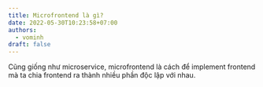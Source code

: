 ```yaml
---
title: Microfrontend là gì?
date: 2022-05-30T10:23:58+07:00
authors:
  - vominh
draft: false
---
```


Cũng giống như microservice, microfrontend là cách để implement frontend mà ta chia frontend ra thành nhiều phần độc lập với nhau.
